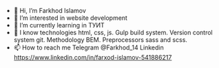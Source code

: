 - 👋 Hi, I’m Farkhod Islamov
- 👀 I’m interested in website development 
- 🌱 I’m currently learning in TУИТ
- 💞️ I know technologies html, css, js.
  Gulp build system.
  Version control system git. 
  Methodology BEM. 
  Preprocessors sass and scss.
- 📫 How to reach me Telegram @Farkhod_14
  Linkedin https://www.linkedin.com/in/farxod-islamov-541886217
<!---
IsFarkhod/IsFarkhod is a ✨ special ✨ repository because its `README.md` (this file) appears on your GitHub profile.
You can click the Preview link to take a look at your changes.
--->
